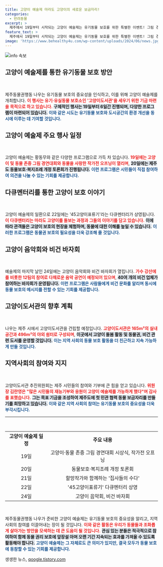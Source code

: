 ```yaml
---
title: 고양이 예술제 마라도 고양이의 새로운 보금자리!
categories:
  - 반려동물
excerpt: >
  제주에서 19일부터 시작되는 고양이 예술제는 유기동물 보호를 위한 특별한 이벤트! 그림 경연대회, 다큐 영화 상영, 음악회 등 다양한 프로그램이 여러분을 기다립니다. 고양이도서관 설립을 위한 기금 마련의 장에 꼭 참여하세요!
feature_text: >
  제주에서 19일부터 시작되는 고양이 예술제는 유기동물 보호를 위한 특별한 이벤트! 그림 경연대회, 다큐 영화 상영, 음악회 등 다양한 프로그램이 여러분을 기다립니다. 고양이도서관 설립을 위한 기금 마련의 장에 꼭 참여하세요!
image: 'https://www.behealthy4u.com/wp-content/uploads/2024/06/news.jpg'
---
```


<p><img src="https://www.behealthy4u.com/wp-content/uploads/2024/06/news.jpg" alt="info 속보" /></p>

<h2 data-ke-size="size26">고양이 예술제를 통한 유기동물 보호 방안</h2>

<p data-ke-size="size16">&nbsp;</p>  

<p>제주동물권행동 나우는 유기동물 보호의 중요성을 인식하고, 이를 위해 고양이 예술제를 개최합니다. <b><span style="color: #ee2323;">이 행사는 유기·유실동물 보호소인 '고양이도서관'을 세우기 위한 기금 마련을 목적으로 하고 있습니다.</span></b> <b><span style="background-color: #21538527;">구체적인 행사는 19일부터 6일간 진행되며, 다양한 프로그램이 마련되어 있습니다.</span></b> <b><span style="color: #1a5490;">이와 같은 시도는 유기동물 보호와 도시공간의 환경 개선을 동시에 이루는 데 기여할 것입니다.</span></b> </p>

<h2 data-ke-size="size26">고양이 예술제 주요 행사 일정</h2>

<p data-ke-size="size16">&nbsp;</p>  

<p>고양이 예술제는 황동무와 같은 다양한 프로그램으로 가득 차 있습니다. <b><span style="color: #ee2323;">19일에는 고양이 및 동물 존중 그림 경연대회와 동물을 사랑한 작가전 오프닝이 열리며</span></b>, <b><span style="background-color: #21538527;">20일에는 제주도 동물보호·복지조례 개정 토론회가 진행됩니다.</span></b> <b><span style="color: #1a5490;">이런 프로그램은 시민들이 직접 참여하여 의견을 나눌 수 있는 기회를 제공합니다.</span></b> </p>

<h2 data-ke-size="size26">다큐멘터리를 통한 고양이 보호 이야기</h2>

<p data-ke-size="size16">&nbsp;</p>  

<p>고양이 예술제의 일환으로 22일에는 '45고양이표류기'라는 다큐멘터리가 상영됩니다. <b><span style="color: #ee2323;">이 다큐멘터리는 마라도 고양이를 돌보는 과정과 그들의 이야기를 담고 있습니다.</span></b> <b><span style="background-color: #21538527;">이에 따라 관객들은 고양이 보호의 현장을 체험하며, 동물에 대한 이해를 높일 수 있습니다.</span></b> <b><span style="color: #1a5490;">이러한 프로그램은 동물권 보호의 필요성을 더욱 강조해 줄 것입니다.</span></b> </p>

<h2 data-ke-size="size26">고양이 음악회와 비건 바자회</h2>

<p data-ke-size="size16">&nbsp;</p>  

<p>예술제의 마지막 날인 24일에는 고양이 음악회와 비건 바자회가 열립니다. <b><span style="color: #ee2323;">가수 강산에를 비롯한 12팀의 참여로 다채로운 음악 공연이 예정되어 있으며</span></b>, <b><span style="background-color: #21538527;">40여 개의 비건 업체가 참여하는 바자회가 운영됩니다.</span></b> <b><span style="color: #1a5490;">이런 프로그램은 사람들에게 비건 문화를 알리며 동시에 동물 보호의 메시지를 전할 수 있는 기회를 제공합니다.</span></b> </p>

<h2 data-ke-size="size26">고양이도서관의 향후 계획</h2>

<p data-ke-size="size16">&nbsp;</p>  

<p>나우는 제주 시에서 고양이도서관을 건립할 예정입니다. <b><span style="color: #ee2323;">고양이도서관은 165m²의 실내 공간과 496m²의 야외 쉼터로 구성되며</span></b>, <b><span style="background-color: #21538527;">이곳에서 고양이 돌봄 활동 및 동물권, 비건 관련 도서를 운영할 것입니다.</span></b> <b><span style="color: #1a5490;">이는 지역 사회의 동물 보호 활동을 더 친근하고 지속 가능하게 만들 것입니다.</span></b> </p>

<h2 data-ke-size="size26">지역사회의 참여와 지지</h2>

<p data-ke-size="size16">&nbsp;</p>  

<p>고양이도서관 추진위원회는 제주 시민들의 참여와 기부에 큰 힘을 얻고 있습니다. <b><span style="color: #ee2323;">위원장 김란영은 "많은 시민들의 재능기부와 응원이 고양이 예술제를 가능하게 했다"며 감사를 표했습니다.</span></b> <b><span style="background-color: #21538527;">그는 목표 기금을 조성하여 제주도에 첫 민관 협력 동물 보금자리를 만들기를 희망하고 있습니다.</span></b> <b><span style="color: #1a5490;">이와 같은 지역 사회의 참여는 유기동물 보호의 중요성을 더욱 부각시킵니다.</span></b> </p>

<hr>

<p data-ke-size="size16">&nbsp;</p>

<table style="width: 100%; border-collapse: collapse;">

<tr>

<td style="text-align: center; height: 17px;"><b>고양이 예술제 일정</b></td>

<td style="text-align: center; height: 17px;"><b>주요 내용</b></td>

</tr>

<tr>

<td style="text-align: center; height: 17px;">19일</td>

<td style="text-align: center; height: 17px;">고양이·동물 존중 그림 경연대회 시상식, 작가전 오프닝</td>

</tr>

<tr>

<td style="text-align: center; height: 17px;">20일</td>

<td style="text-align: center; height: 17px;">동물보호·복지조례 개정 토론회</td>

</tr>

<tr>

<td style="text-align: center; height: 17px;">21일</td>

<td style="text-align: center; height: 17px;">할망작가와 함께하는 '집사들의 수다'</td>

</tr>

<tr>

<td style="text-align: center; height: 17px;">22일</td>

<td style="text-align: center; height: 17px;">'45고양이표류기' 다큐멘터리 상영</td>

</tr>

<tr>

<td style="text-align: center; height: 17px;">24일</td>

<td style="text-align: center; height: 17px;">고양이 음악회, 비건 바자회</td>

</tr>

</table>

<p data-ke-size="size16">&nbsp;</p> 

<p>제주동물권행동 나우가 준비한 고양이 예술제는 유기동물 보호의 중요성을 알리고, 지역 사회의 참여를 이끌어내는 장이 될 것입니다. <b><span style="color: #ee2323;">이와 같은 활동은 우리가 동물들과 조화롭게 살아가는 방안을 모색하는 데 큰 도움이 될 것입니다.</span></b> <b><span style="background-color: #21538527;">관심 있는 분들은 적극적으로 참여하여 함께 동물 권리 보호에 앞장설 아며 오랜 기간 지속되는 효과를 가져올 수 있도록 활동해야 합니다.</span></b> <b><span style="color: #1a5490;">고양이 예술제는 그 자체로도 큰 의미가 있지만, 결국 모두가 동물 보호에 동참할 수 있는 기회를 제공합니다.</span></b></p>
생생한 뉴스, <a href="https://qoogle.tistory.com" rel="dofollow">qoogle.tistory.com</a>


